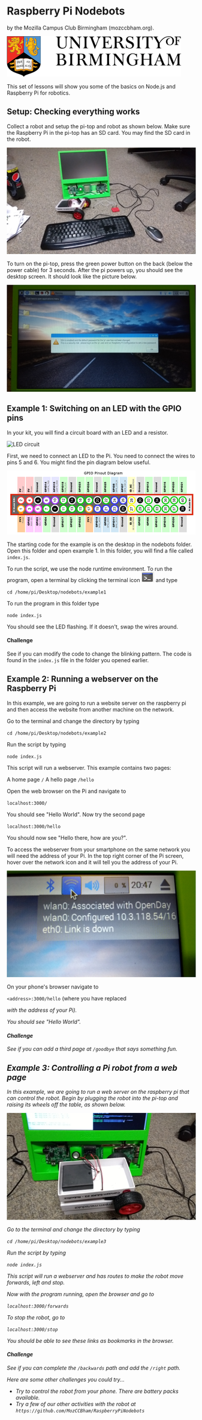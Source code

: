 # Raspberry Pi Nodebots

by the Mozilla Campus Club Birmingham (mozccbham.org).

![University of Birmingham](/images/uob_logo.png?raw=true)


This set of lessons will show you some of the basics on Node.js and Raspberry Pi for robotics.

## Setup: Checking everything works

Collect a robot and setup the pi-top and robot as shown below.  Make sure the Raspberry Pi in the pi-top has an SD card. You may find the SD card in the robot.

![Pi-top and robot setup](/images/CEEDsetup.jpg?raw=true)

To turn on the pi-top, press the green power button on the back (below the power cable) for 3 seconds.  After the pi powers up, you should see the desktop screen. It should look like the picture below.

![Pi-top desktop](/images/PiDesktop.jpg?raw=true)

## Example 1: Switching on an LED with the GPIO pins

In your kit, you will find a circuit board with an LED and a resistor.

![LED circuit](/images/Circuit.jpg?raw=true)

First, we need to connect an LED to the Pi. You need to connect the wires to pins 5 and 6. You might find the pin diagram below useful.

![GPIO pin layout](/images/GPIO_PinLayout.png?raw=true)

The starting code for the example is on the desktop in the nodebots folder. Open this folder and open example 1. In this folder, you will find a file called `index.js`.

To run the script, we use the node runtime environment. To run the program, open a terminal by clicking the terminal icon ![Terminal icon](/images/terminalIcon.png?raw=true) and type

`cd /home/pi/Desktop/nodebots/example1`

To run the program in this folder type

`node index.js`

You should see the LED flashing. If it doesn't, swap the wires around.

#### Challenge

See if you can modify the code to change the blinking pattern. The code is found in the `index.js` file in the folder you opened earlier.

## Example 2: Running a webserver on the Raspberry Pi

In this example, we are going to run a website server on the raspberry pi and then access the website from another machine on the network.

Go to the terminal and change the directory by typing

`cd /home/pi/Desktop/nodebots/example2`

Run the script by typing

`node index.js`

This script will run a webserver. This example contains two pages:

A home page     `/`
A hello page    `/hello`

Open the web browser on the Pi and navigate to

`localhost:3000/`                

You should see "Hello World". Now try the second page

`localhost:3000/hello`

You should now see "Hello there, how are you?".

To access the webserver from your smartphone on the same network you will need the address of your Pi. In the top right corner of the Pi screen, hover over the network icon and it will tell you the address of your Pi.

![IP address](/images/IP_address.jpg?raw=true)

On your phone's browser navigate to

`<address>:3000/hello` (where you have replaced <address> with the address of your Pi).

You should see "Hello World".

#### Challenge

See if you can add a third page at `/goodbye` that says something fun.

## Example 3: Controlling a Pi robot from a web page

In this example, we are going to run a web server on the raspberry pi that can control the robot.  Begin by plugging the robot into the pi-top and raising its wheels off the table, as shown below.

![Robot setup with wheels raised](/images/Robot.jpg?raw=true)

Go to the terminal and change the directory by typing

`cd /home/pi/Desktop/nodebots/example3`

Run the script by typing

`node index.js`

This script will run a webserver and has routes to make the robot move forwards, left and stop.

Now with the program running, open the browser and go to

`localhost:3000/forwards`

To stop the robot, go to

`localhost:3000/stop`

You should be able to see these links as bookmarks in the browser.

#### Challenge

See if you can complete the `/backwards` path and add the `/right` path.


Here are some other challenges you could try...


* Try to control the robot from your phone. There are battery packs available.
* Try a few of our other activities with the robot at `https://github.com/MozCCBham/RaspberryPiNodebots`
